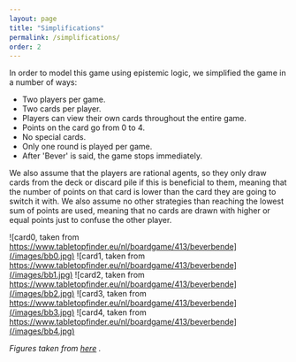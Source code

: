 ```yaml
---
layout: page
title: "Simplifications"
permalink: /simplifications/
order: 2
---
```

In order to model this game using epistemic logic, we simplified the game in a number of ways:

- Two players per game.
- Two cards per player.
- Players can view their own cards throughout the entire game.
- Points on the card go from 0 to 4.
- No special cards.
- Only one round is played per game.
- After 'Bever' is said, the game stops immediately.

We also assume that the players are rational agents, so they only draw cards from the deck or discard pile if this is 
beneficial to them, meaning that the number of points on that card is lower than the card they are going to switch it 
with. We also assume no other strategies than reaching the lowest sum of points are used, meaning that no cards are 
drawn with higher or equal points just to confuse the other player.

![card0, taken from https://www.tabletopfinder.eu/nl/boardgame/413/beverbende](/images/bb0.jpg)
![card1, taken from https://www.tabletopfinder.eu/nl/boardgame/413/beverbende](/images/bb1.jpg)
![card2, taken from https://www.tabletopfinder.eu/nl/boardgame/413/beverbende](/images/bb2.jpg)
![card3, taken from https://www.tabletopfinder.eu/nl/boardgame/413/beverbende](/images/bb3.jpg)
![card4, taken from https://www.tabletopfinder.eu/nl/boardgame/413/beverbende](/images/bb4.jpg)

*Figures taken from [here](https://www.tabletopfinder.eu/nl/boardgame/413/beverbende) .*
